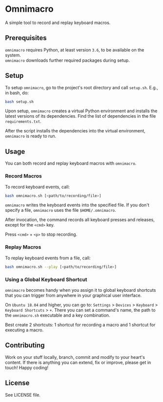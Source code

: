 # Omnimacro
A simple tool to record and replay keyboard macros.


## Prerequisites
`omnimacro` requires Python, at least version `3.6`, to be available on the system.  
`omnimacro` downloads further required packages during setup.


## Setup
To setup `omnimacro`, go to the project's root directory and call `setup.sh`. E.g., in bash, do:
```bash
bash setup.sh
```

Upon setup, `omnimacro` creates a virtual Python environment and installs the latest versions of its
dependencies. Find the list of dependencies in the file `requirements.txt`.

After the script installs the dependencies into the virtual environment, `omnimacro` is ready to
run.


## Usage
You can both record and replay keyboard macros with `omnimacro`.

### Record Macros
To record keyboard events, call:
```bash
bash omnimacro.sh [<path/to/recording/file>]
```
`omnimacro` writes the keyboard events into the specified file. If you don't specify a file,
`omnimacro` uses the file `$HOME/.omnimacro`.

After invocation, the command records all keyboard presses and releases, except for the `<cmd>` key.

Press `<cmd>` + `<p>` to stop recording.

### Replay Macros
To replay keyboard events from a file, call:
```bash
bash omnimacro.sh --play [<path/to/recording/file>]
```

### Using a Global Keyboard Shortcut
`omnimacro` becomes handy when you assign it to global keyboard shortcuts that you can trigger from
anywhere in your graphical user interface.

On `Ubuntu 18.04` and higher, you can go to:
`Settings` > `Devices` > `Keyboard` > `Keyboard Shortcuts` > `+`.
There you can set a command's name, the path to the `omnimacro.sh` executable and a key
combination.

Best create 2 shortcuts: 1 shortcut for recording a macro and 1 shortcut for executing a macro.


## Contributing
Work on your stuff locally, branch, commit and modify to your heart's content.
If there is anything you can extend, fix or improve, please get in touch!
Happy coding!


## License
See LICENSE file.
